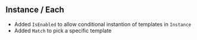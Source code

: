 ## Instance / Each
- Added `IsEnabled` to allow conditional instantion of templates in `Instance`
- Added `Match` to pick a specific template

